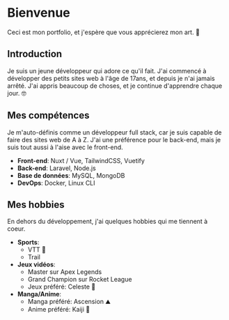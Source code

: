 # Bienvenue

Ceci est mon portfolio, et j'espère que vous apprécierez mon art. 🎨

## Introduction

Je suis un jeune développeur qui adore ce qu'il fait. J'ai commencé à développer des petits sites web à l'âge de 17ans, et depuis je n'ai jamais arrêté. J'ai appris beaucoup de choses, et je continue d'apprendre chaque jour. 🤓

## Mes compétences

Je m'auto-définis comme un développeur full stack, car je suis capable de faire des sites web de A à Z. J'ai une préférence pour le back-end, mais je suis tout aussi à l'aise avec le front-end.

- **Front-end**: Nuxt / Vue, TailwindCSS, Vuetify
- **Back-end**: Laravel, Node.js
- **Base de données**: MySQL, MongoDB
- **DevOps**: Docker, Linux CLI

## Mes hobbies

En dehors du développement, j'ai quelques hobbies qui me tiennent à coeur.

- **Sports**:
  - VTT 🚵
  - Trail
- **Jeux vidéos**:
  - Master sur Apex Legends
  - Grand Champion sur Rocket League
  - Jeux préféré: Celeste 🍓
- **Manga/Anime**:
  - Manga préféré️: Ascension ⛰️
  - Anime préféré: Kaij️i 🎲
